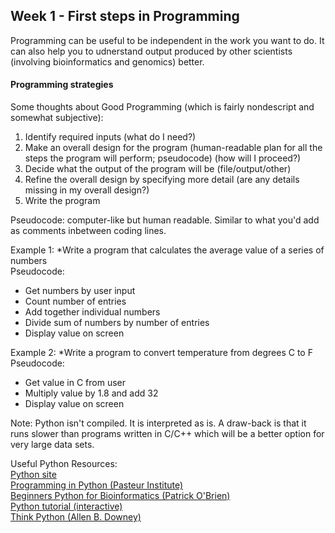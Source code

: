 ## Week 1 - First steps in Programming

Programming can be useful to be independent in the work you want to do. It can also help you to udnerstand output produced by other scientists (involving bioinformatics and genomics) better.

#### Programming strategies

Some thoughts about Good Programming (which is fairly nondescript and somewhat subjective): 

1. Identify required inputs (what do I need?)
2. Make an overall design for the program (human-readable plan for all the steps the program will perform; pseudocode) (how will I proceed?)
3. Decide what the output of the program will be (file/output/other)
4. Refine the overall design by specifying more detail (are any details missing in my overall design?)
5. Write the program

Pseudocode: computer-like but human readable. Similar to what you'd add as comments inbetween coding lines.

Example 1: *Write a program that calculates the average value of a series of numbers  
Pseudocode:
 - Get numbers by user input
 - Count number of entries
 - Add together individual numbers
 - Divide sum of numbers by number of entries
 - Display value on screen

Example 2: *Write a program to convert temperature from degrees C to F  
Pseudocode:
- Get value in C from user
- Multiply value by 1.8 and add 32
- Display value on screen

Note: Python isn't compiled. It is interpreted as is. A draw-back is that it runs slower than programs written in C/C++ which will be a better option for very large data sets.

Useful Python Resources:  
[Python site](http://www.python.org)  
[Programming in Python (Pasteur Institute)](http://www.pasteur.fr/formation/infobio/python/)  
[Beginners Python for Bioinformatics (Patrick O'Brien)](http://www.onlamp.com/pub/a/python/2002/10/17/biopython.html)  
[Python tutorial (interactive)](LearnPython.org)  
[Think Python (Allen B. Downey)](http://www.greenteapress.com/thinkpython/)  



